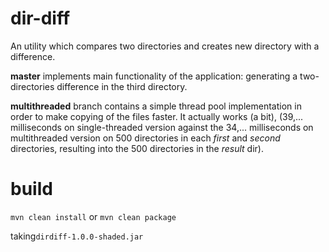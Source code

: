 # dir-diff
An utility which compares two directories and creates new directory with a difference.

**master** implements main functionality of the application: generating a two-directories
difference in the third directory.

**multithreaded** branch contains a simple thread pool implementation in order to
make copying of the files faster. It actually works (a bit), (39,... milliseconds on 
single-threaded version against the 34,... milliseconds on multithreaded version on
500 directories in each _first_ and _second_ directories, resulting into the 500
directories in the _result_ dir).

# build

`mvn clean install` or `mvn clean package`

taking`dirdiff-1.0.0-shaded.jar`


